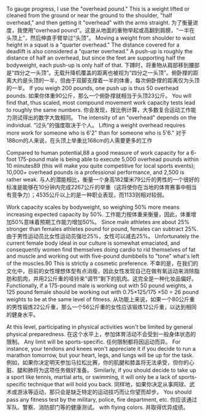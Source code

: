To  gauge  progress,  I  use  the  "overhead  pound."  This  is  a  weight  lifted  or cleaned from the ground or near the ground to the shoulder, "half overhead," and then getting it "overhead" with the arms straight. 
为了衡量进度，我使用“overhead  pound”。这是从地面的重物举起或高翻到肩膀，“一半在头顶上”，然后伸直手臂举过“头顶”。
Moving a weight from shoulder to  waist  height  in  a  squat  is  a  "quarter  overhead."  The  distance  covered  for  a deadlift  is  also  considered  a  "quarter  overhead."  A  push-up  is  roughly  the distance  of  half  an  overhead,  but  since  the  feet  are  supporting  half  the bodyweight,  each  push-up  is  only  half  of  that. 
下蹲时，将重物从肩部移到腰部是“四分之一头顶”。无载升降机覆盖的距离也被视为“四分之一头顶”。俯卧撑的距离大约是头顶的一半，但由于双脚支撑着一半的体重，每次俯卧撑的距离仅为头顶的一半。
If  you  weigh  200  pounds,  one push  up  is  thus  50  overhead  pounds. 
如果你体重90公斤，那么一个俯卧撑就相当于头顶23公斤。
You  will  find  that,  thus  scaled,  most compound movement work capacity tests lead to roughly the same numbers. 
你会发现，按比例计算，大多数复合运动工作能力测试得出的数字大致相同。
The intensity of an "overhead" depends on the individual. 
“过头”的强度取决于个人。
Lifting a weight overhead requires more work for someone who is 6'2" than for someone who is 5'6." 
对于188cm的人来说，在头顶上举重比168cm的人需要更多的工作

Compared  to  human  potential,88  a  good  measure  of  work  capacity  for  a  6- foot 175-pound male is being able to execute 5,000 overhead pounds within 10 minutes89 (this will make you quite competitive for local sports events); 10,000+ overhead pounds is a professional performance, and 2,500 is rather weak. 
与人的潜能相比，衡量一个身高182厘米79公斤的男性的一个很好的标准是能够在10分钟内完成2267公斤的举重（这将使你在当地的体育赛事中相当有竞争力）；4535公斤以上的是一种职业表现，而1133则相对较弱。

Work  capacity  scales  by  bodyweight,  so  weighing  50%  more  means increasing  expected  capacity  by  50%. 
工作能力按体重来衡量，因此，体重增加50%意味着预期工作能力增加50%。
Since  male  athletes  are  about  25% stronger  than  females  athletes  pound  for  pound,  females  can  subtract  25%. 
由于男性运动员比女性运动员强壮25%，女性可以减去25%。
Unfortunately  the  current  female  body  ideal  in  our  culture  is  somewhat emaciated,  and  consequently  women  find  themselves  doing  cardio  to  rid themselves  of  fat  and  muscle  and  working  out  with  five-pound  dumbbells  to "tone"  what's  left  of  the  muscles.90  This  is  strictly  a  cosmetic  preference. 
不幸的是，在我们的文化中，目前的女性理想体型有点消瘦，因此女性发现自己在做有氧运动来消除脂肪和肌肉，并用2公斤重的哑铃来“调节”剩下的肌肉。这完全是一种化妆品偏好。
Functionally, if a 175-pound male is working out with 50 pound weights, a 125 pound  female  should  be  working  out  with  0.75×125/175  ×50  =  26  pound weights to be at the same level of fitness. 
从功能上来说，如果一个80公斤重的男性锻炼22公斤重，那么一个56公斤重的女性应该锻炼12公斤重，以达到相同的健身水平。

At this level, participating in physical activities won't be limited by general physical  preparedness. 
在这个水平上，参加体育活动不会受到一般身体状态的限制。
Any  limit  will  be  sports-specific. 
任何限制都将因运动而异。
For  instance,  your tendons and knees won't appreciate it if you decide to run a marathon tomorrow, but your heart, legs, and lungs will be up for the task. 
例如，如果你决定明天参加马拉松比赛，你的肌腱和膝盖将无法承受，但你的心脏、腿和肺将为这项任务做好准备。
Similarly, if you should decide to take up a sport like tennis, martial arts, or swimming, it will only be a lack  of  sports-specific  technique  that  will  hold  you  back. 
同样地，如果你决定从事网球、武术或游泳等运动，那只会是缺乏特定的运动技巧而让你望而却步。
You  should  pass  any fitness test by the military, police, fire department, etc. 
你应该通过军队、警察、消防部门等的健康测试。
with flying colors.
并取得优异成绩。

